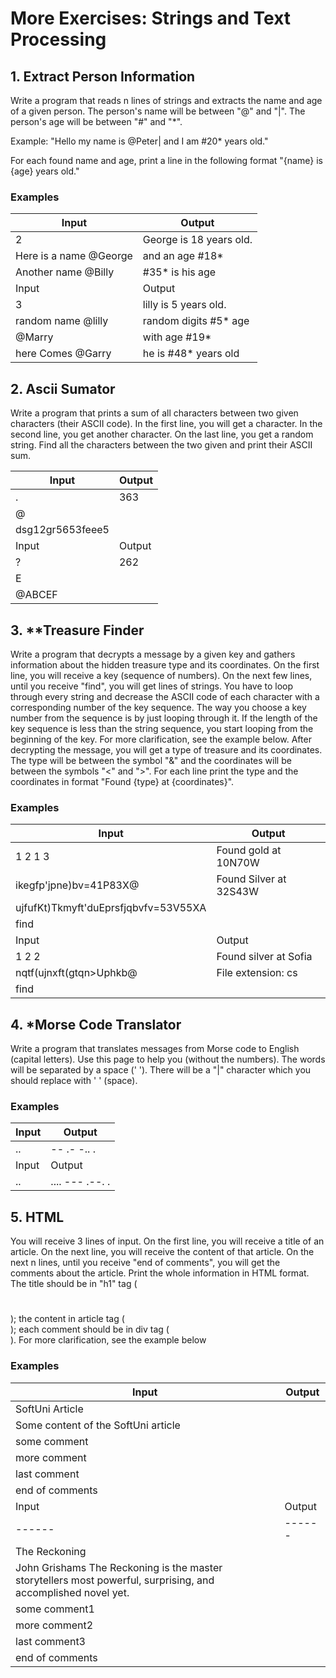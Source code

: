 # More Exercises: Strings and Text Processing

## 1.	Extract Person Information

Write a program that reads n lines of strings and extracts the name and age of a given person. The person's name will be between "@" and "|". The person's age will be between "#" and "*". 

Example: "Hello my name is @Peter| and I am #20* years old." 

For each found name and age, print a line in the following format "{name} is {age} years old."


### Examples

| Input  | Output |   
| ------ | ------ |
| 2      | George is 18 years old.  |
| Here is a name @George| and an age #18*      | Billy is 35 years old.  |
| Another name @Billy| #35* is his age      |                      |
| Input    | Output |
| 3      | lilly is 5 years old.  |
| random name @lilly| random digits #5* age      | Marry is 19 years old.  |
| @Marry| with age #19*      |         Garry is 48 years old.             |
| here Comes @Garry| he is #48* years old      |                      |


## 2. Ascii Sumator

Write a program that prints a sum of all characters between two given characters (their ASCII code). In the first line, you will get a character. In the second line, you get another character. On the last line, you get a random string. Find all the characters between the two given and print their ASCII sum.

| Input  | Output |
| ------ | ------ |
| .      | 363    |
| @      |        |
| dsg12gr5653feee5       |     |
| Input  | Output |
| ?      | 262    |
| E      |        |
| @ABCEF |        |


## 3.	**Treasure Finder
Write a program that decrypts a message by a given key and gathers information about the hidden treasure type and its coordinates. On the first line, you will receive a key (sequence of numbers). On the next few lines, until you receive "find", you will get lines of strings. You have to loop through every string and decrease the ASCII code of each character with a corresponding number of the key sequence. The way you choose a key number from the sequence is by just looping through it. If the length of the key sequence is less than the string sequence, you start looping from the beginning of the key. For more clarification, see the example below. After decrypting the message, you will get a type of treasure and its coordinates. The type will be between the symbol "&" and the coordinates will be between the symbols "<" and ">". For each line print the type and the coordinates in format "Found {type} at {coordinates}".


### Examples 

| Input  | Output |   
| ------ | ------ |
| 1 2 1 3 |     Found gold at 10N70W    |
|    ikegfp'jpne)bv=41P83X@                  |  Found Silver at 32S43W       |
|    ujfufKt)Tkmyft'duEprsfjqbvfv=53V55XA    |                              |
|    find                                     |                            |
| Input  | Output |
| 1 2 2    |   Found silver at Sofia  |
|      nqtf(ujnxft(gtqn>Uphkb@          |   File extension: cs      |
|    find                              |                           |



## 4.	*Morse Code Translator
Write a program that translates messages from Morse code to English (capital letters). Use this page to help you (without the numbers). The words will be separated by a space (' '). There will be a "|" character which you should replace with ' ' (space).


### Examples

| Input  | Output |   
| ------ | ------ |
| .. | -- .- -.. . | -.-- --- ..- | .-- .-. .. - . | .- | .-.. --- -. --. | -.-. --- -.. .   |  I MADE YOU WRITE A LONG CODE   |
| Input  | Output |  
| .. | .... --- .--. . | -.-- --- ..- | .- .-. . | -. --- - | -- .- -.. |  I HOPE YOU ARE NOT MAD |


##  5.	HTML
You will receive 3 lines of input. On the first line, you will receive a title of an article. On the next line, you will receive the content of that article. On the next n lines, until you receive "end of comments", you will get the comments about the article. Print the whole information in HTML format. The title should be in "h1" tag (<h1></h1>); the content in article tag (<article></article>); each comment should be in div tag (<div></div>). For more clarification, see the example below


### Examples

| Input  | Output |
| ------ | ------ |
| SoftUni Article     |                      |
| Some content of the SoftUni article      |        |
|      some comment                  |        |
|      more comment                  |        |
|      last comment                  |        |
|      end of comments                  |        |
| Input  | Output |
| ------ | ------ |
| The Reckoning     |                      |
| John Grishams The Reckoning is the master storytellers most powerful, surprising, and accomplished novel yet.      |        |
|      some comment1                  |        |
|      more comment2                  |        |
|      last comment3                  |        |
|      end of comments                  |        |